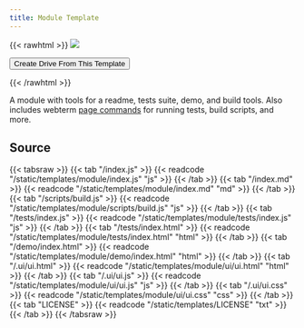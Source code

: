 ```yaml
---
title: Module Template
---
```


{{< rawhtml >}}
<img class="template-thumb" src="/templates/module.png">

<button class="create-drive">Create Drive From This Template</button>

<script>
  const TEMPLATE_ROOT = '/templates/module'
  const TEMPLATE_TITLE = 'My Module'
  window.TEMPLATE_FILES = [
    '/demo/index.html',
    '/scripts/build.js',
    '/tests/vendor/chai.js',
    '/tests/vendor/mocha.css',
    '/tests/vendor/mocha.js',
    '/tests/index.html',
    '/tests/index.js',
    '/ui/ui.html',
    '/ui/ui.js',
    '/ui/ui.css',
    '/ui/vendor/highlight.css',
    '/ui/vendor/highlight.pack.js',
    '/ui/img/file.svg',
    '/ui/img/folder.svg',
    '/index.js',
    '/index.md'
  ]
</script>
<script src="/templates/index.js"></script>
{{< /rawhtml >}}

A module with tools for a readme, tests suite, demo, and build tools.
Also includes webterm [page commands](https://docs.beakerbrowser.com/advanced/webterm#page-commands) for running tests, build scripts, and more.

## Source

{{< tabsraw >}}
{{< tab "/index.js" >}}
{{< readcode "/static/templates/module/index.js" "js" >}}
{{< /tab >}}
{{< tab "/index.md" >}}
{{< readcode "/static/templates/module/index.md" "md" >}}
{{< /tab >}}
{{< tab "/scripts/build.js" >}}
{{< readcode "/static/templates/module/scripts/build.js" "js" >}}
{{< /tab >}}
{{< tab "/tests/index.js" >}}
{{< readcode "/static/templates/module/tests/index.js" "js" >}}
{{< /tab >}}
{{< tab "/tests/index.html" >}}
{{< readcode "/static/templates/module/tests/index.html" "html" >}}
{{< /tab >}}
{{< tab "/demo/index.html" >}}
{{< readcode "/static/templates/module/demo/index.html" "html" >}}
{{< /tab >}}
{{< tab "/.ui/ui.html" >}}
{{< readcode "/static/templates/module/ui/ui.html" "html" >}}
{{< /tab >}}
{{< tab "/.ui/ui.js" >}}
{{< readcode "/static/templates/module/ui/ui.js" "js" >}}
{{< /tab >}}
{{< tab "/.ui/ui.css" >}}
{{< readcode "/static/templates/module/ui/ui.css" "css" >}}
{{< /tab >}}
{{< tab "LICENSE" >}}
{{< readcode "/static/templates/LICENSE" "txt" >}}
{{< /tab >}}
{{< /tabsraw >}}